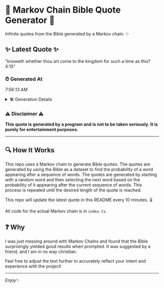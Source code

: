 # 📖 Markov Chain Bible Quote Generator 📖

Infinite quotes from the Bible generated by a Markov chain. ✨

## ✨ Latest Quote ✨
"knoweth whether thou art come to the kingdom for such a time as this? 4:15"

### ⏰ Generated At
*7:56:13 AM*

<details>
    <summary>🛠️ Generation Details</summary>
    <p>
        <strong>🌱 Seed:</strong> knoweth<br>
        <strong>🔄 Iterations:</strong> 14<br>
        <strong>📜 Context History:</strong><br>[ knoweth ]: whether<br>[ knoweth, whether ]: thou<br>[ knoweth, whether, thou ]: art<br>[ knoweth, whether, thou, art ]: come<br>[ knoweth, whether, thou, art, come ]: to<br>[ knoweth, whether, thou, art, come, to ]: the<br>[ whether, thou, art, come, to, the ]: kingdom<br>[ thou, art, come, to, the, kingdom ]: for<br>[ art, come, to, the, kingdom, for ]: such<br>[ come, to, the, kingdom, for, such ]: a<br>[ to, the, kingdom, for, such, a ]: time<br>[ the, kingdom, for, such, a, time ]: as<br>[ kingdom, for, such, a, time, as ]: this?<br>[ for, such, a, time, as, this? ]: 4:15<br>
    </p>
</details>

### ⚠️ Disclaimer ⚠️
**This quote is generated by a program and is not to be taken seriously. It is purely for entertainment purposes.**

---

## 🔍 How It Works

This repo uses a Markov chain to generate Bible quotes. The quotes are generated by using the Bible as a dataset to find the probability of a word appearing after a sequence of words. The quotes are generated by starting with a random word and then selecting the next word based on the probability of it appearing after the current sequence of words. This process is repeated until the desired length of the quote is reached.

This repo will update the latest quote in this README every 10 minutes. ⏳

All code for the actual Markov chain is in `index.ts`.

## ❓ Why

I was just messing around with Markov Chains and found that the Bible surprisingly yielded good results when prompted. 
It was suggested by a friend, and I am in no way christian.

Feel free to adjust the text further to accurately reflect your intent and experience with the project!

---

*Enjoy*✨
